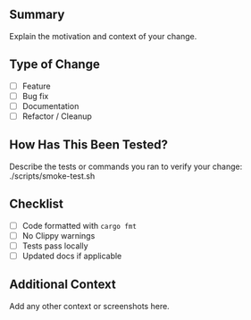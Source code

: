 ## Summary
Explain the motivation and context of your change.

## Type of Change
- [ ] Feature
- [ ] Bug fix
- [ ] Documentation
- [ ] Refactor / Cleanup

## How Has This Been Tested?
Describe the tests or commands you ran to verify your change:
    ./scripts/smoke-test.sh

## Checklist
- [ ] Code formatted with `cargo fmt`
- [ ] No Clippy warnings
- [ ] Tests pass locally
- [ ] Updated docs if applicable

## Additional Context
Add any other context or screenshots here.

